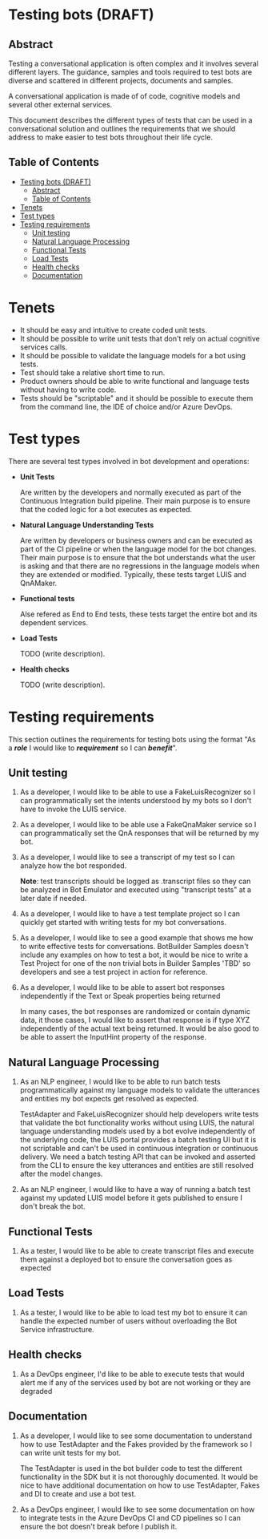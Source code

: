 
# Testing bots (DRAFT)

## Abstract

Testing a conversational application is often complex and it involves several different layers. The guidance, samples and tools required to test bots are diverse and scattered in different projects, documents and samples.  

A conversational application is made of of code, cognitive models and several other external services.

This document describes the different types of tests that can be used in a conversational solution and outlines the requirements that we should address to make easier to test bots throughout their life cycle.

## Table of Contents

<!-- TOC -->

- [Testing bots (DRAFT)](#testing-bots-draft)
  - [Abstract](#abstract)
  - [Table of Contents](#table-of-contents)
- [Tenets](#tenets)
- [Test types](#test-types)
- [Testing requirements](#testing-requirements)
  - [Unit testing](#unit-testing)
  - [Natural Language Processing](#natural-language-processing)
  - [Functional Tests](#functional-tests)
  - [Load Tests](#load-tests)
  - [Health checks](#health-checks)
  - [Documentation](#documentation)

<!-- /TOC -->

# Tenets

- It should be easy and intuitive to create coded unit tests.
- It should be possible to write unit tests that don't rely on actual cognitive services calls.
- It should be possible to validate the language models for a bot using tests.
- Test should take a relative short time to run.
- Product owners should be able to write functional and language tests without having to write code.
- Tests should be "scriptable" and it should be possible to execute them from the command line, the IDE of choice and/or Azure DevOps.

# Test types

There are several test types involved in bot development and operations:

- **Unit Tests**
  
  Are written by the developers and normally executed as part of the Continuous Integration build pipeline. Their main purpose is to ensure that the coded logic for a bot executes as expected.

- **Natural Language Understanding Tests**

    Are written by developers or business owners and can be executed as part of the CI pipeline or when the language model for the bot changes. Their main purpose is to ensure that the bot understands what the user is asking and that there are no regressions in the language models when they are extended or modified. Typically, these tests target LUIS and QnAMaker.

- **Functional tests**

    Alse refered as End to End tests, these tests target the entire bot and its dependent services.

- **Load Tests**

    TODO (write description).

- **Health checks**

    TODO (write description).

# Testing requirements

This section outlines the requirements for testing bots using the format "As a ***role*** I would like to ***requirement*** so I can ***benefit***".

## Unit testing

1. As a developer, I would like to be able to use a FakeLuisRecognizer so I can programmatically set the intents understood by my bots so I don't have to invoke the LUIS service.
2. As a developer, I would like to be able use a FakeQnaMaker service so I can programmatically set the QnA responses that will be returned by my bot.
3. As a developer, I would like to see a transcript of my test so I can analyze how the bot responded.

    **Note**: test transcripts should be logged as .transcript files so they can be analyzed in Bot Emulator and executed using "transcript tests" at a later date if needed.
4. As a developer, I would like to have a test template project so I can quickly get started with writing tests for my bot conversations.
5. As a developer, I would like to see a good example that shows me how to write effective tests for conversations.
    BotBuilder Samples doesn't include any examples on how to test a bot, it would be nice to write a Test Project for one of the non trivial bots in Builder Samples 'TBD' so developers and see a test project in action for reference.
6. As a developer, I would like to be able to assert bot responses independently if the Text or Speak properties being returned

    In many cases, the bot responses are randomized or contain dynamic data, it those cases, I would like to assert that response is if type XYZ independently of the actual text being returned. It would be also good to be able to assert the InputHint property of the response.

## Natural Language Processing

1. As an NLP engineer, I would like to be able to run batch tests programmatically against my language models to validate the utterances and entities my bot expects get resolved as expected.

    TestAdapter and FakeLuisRecognizer should help developers write tests that validate the bot functionality works without using LUIS, the natural language understanding models used by a bot evolve independently of the underlying code, the LUIS portal provides a batch testing UI but it is not scriptable and can't be used in continuous integration or continuous delivery. We need a batch testing API that can be invoked and asserted from the CLI to ensure the key utterances and entities are still resolved after the model changes.
2. As an NLP engineer, I would like to have a way of running a batch test against my updated LUIS model before it gets published to ensure I don't break the bot.

## Functional Tests

1. As a tester, I would like to be able to create transcript files and execute them against a deployed bot to ensure the conversation goes as expected

## Load Tests

1. As a tester, I would like to be able to load test my bot to ensure it can handle the expected number of users without overloading the Bot Service infrastructure.

## Health checks

1. As a DevOps engineer, I'd like to be able to execute tests that would alert me if any of the services used by bot are not working or they are degraded

## Documentation

1. As a developer, I would like to see some documentation to understand how to use TestAdapter and the Fakes provided by the framework so I can write unit tests for my bot.

    The TestAdapter is used in the bot builder code to test the different functionality in the SDK but it is not thoroughly documented. It would be nice to have additional documentation on how to use TestAdapter, Fakes and DI to create and use a bot test.
2. As a DevOps engineer, I would like to see some documentation on how to integrate tests in the Azure DevOps CI and CD pipelines so I can ensure the bot doesn't break before I publish it.
